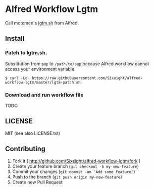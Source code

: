 # Alfred Workflow Lgtm

Call motemen's [lgtm.sh](https://github.com/motemen/lgtm.sh) from Alfred.

## Install

### Patch to lgtm.sh.

Substitution from `pup` to `/path/to/pup` because Alfred workflow cannot access your environment variable.

```
$ curl -Lo- https://raw.githubusercontent.com/Sixeight/alfred-workflow-lgtm/master/lgtm-patch.sh
```

### Download and run workflow file

TODO

## LICENSE

MIT (see also LICENSE.txt)

## Contributing

1. Fork it ( http://github.com/Sixeight/alfred-workflow-lgtm/fork )
2. Create your feature branch (`git checkout -b my-new-feature`)
3. Commit your changes (`git commit -am 'Add some feature'`)
4. Push to the branch (`git push origin my-new-feature`)
5. Create new Pull Request

